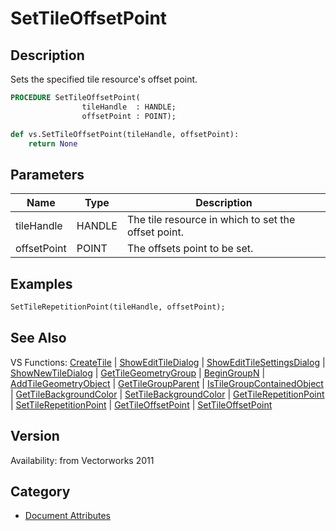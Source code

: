 # SetTileOffsetPoint

## Description
Sets the specified tile resource's offset point.

```pascal
PROCEDURE SetTileOffsetPoint(
				tileHandle  : HANDLE;
				offsetPoint : POINT);
```

```python
def vs.SetTileOffsetPoint(tileHandle, offsetPoint):
    return None
```

## Parameters
|Name|Type|Description|
|---|---|---|
|tileHandle|HANDLE|The tile resource in which to set the offset point.|
|offsetPoint|POINT|The offsets point to be set.|

## Examples
```pascal
SetTileRepetitionPoint(tileHandle, offsetPoint);
```

## See Also
VS Functions:
[CreateTile](CreateTile.md) 
| [ShowEditTileDialog](ShowEditTileDialog.md) 
| [ShowEditTileSettingsDialog](ShowEditTileSettingsDialog.md) 
| [ShowNewTileDialog](ShowNewTileDialog.md) 
| [GetTileGeometryGroup](GetTileGeometryGroup.md) 
| [BeginGroupN](BeginGroupN.md) 
| [AddTileGeometryObject](AddTileGeometryObject.md) 
| [GetTileGroupParent](GetTileGroupParent.md) 
| [IsTileGroupContainedObject](IsTileGroupContainedObject.md) 
| [GetTileBackgroundColor](GetTileBackgroundColor.md) 
| [SetTileBackgroundColor](SetTileBackgroundColor.md) 
| [GetTileRepetitionPoint](GetTileRepetitionPoint.md) 
| [SetTileRepetitionPoint](SetTileRepetitionPoint.md) 
| [GetTileOffsetPoint](GetTileOffsetPoint.md) 
| [SetTileOffsetPoint](SetTileOffsetPoint.md)

## Version
Availability: from Vectorworks 2011

## Category
* [Document Attributes](../Categories/Document%20Attributes.md)
